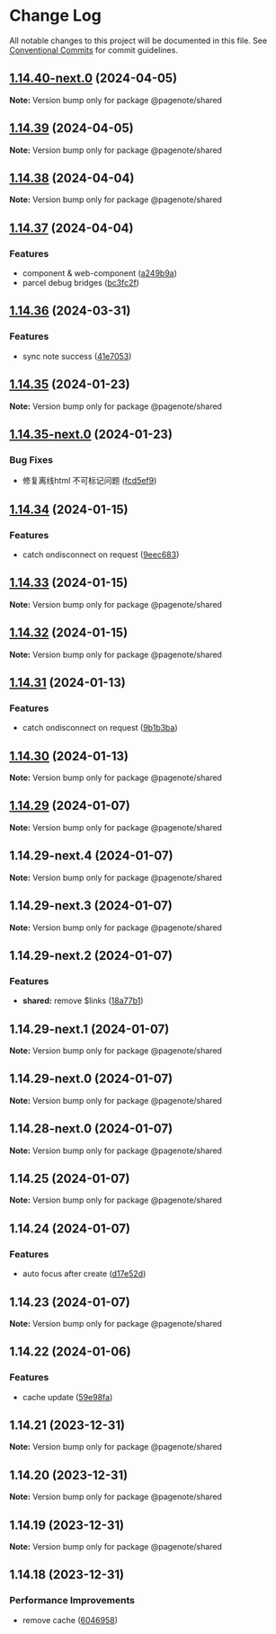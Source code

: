 # Change Log

All notable changes to this project will be documented in this file.
See [Conventional Commits](https://conventionalcommits.org) for commit guidelines.

## [1.14.40-next.0](https://github.com/rowthan/pagenote/compare/@pagenote/shared@1.14.39...@pagenote/shared@1.14.40-next.0) (2024-04-05)

**Note:** Version bump only for package @pagenote/shared





## [1.14.39](https://github.com/rowthan/pagenote/compare/@pagenote/shared@1.14.38...@pagenote/shared@1.14.39) (2024-04-05)

**Note:** Version bump only for package @pagenote/shared





## [1.14.38](https://github.com/rowthan/pagenote/compare/@pagenote/shared@1.14.37...@pagenote/shared@1.14.38) (2024-04-04)

**Note:** Version bump only for package @pagenote/shared





## [1.14.37](https://github.com/rowthan/pagenote/compare/@pagenote/shared@1.14.36...@pagenote/shared@1.14.37) (2024-04-04)


### Features

* component & web-component ([a249b9a](https://github.com/rowthan/pagenote/commit/a249b9a146d96d85b7dcaaf057f877712b4d6bb6))
* parcel debug bridges ([bc3fc2f](https://github.com/rowthan/pagenote/commit/bc3fc2fa8ef4d1706786acfa956e5ffbf2122eb9))





## [1.14.36](https://github.com/rowthan/pagenote/compare/@pagenote/shared@1.14.35...@pagenote/shared@1.14.36) (2024-03-31)


### Features

* sync note success ([41e7053](https://github.com/rowthan/pagenote/commit/41e70539c69b7e7d821a506b4d31cf0ec055ec04))





## [1.14.35](https://github.com/rowthan/pagenote/compare/@pagenote/shared@1.14.35-next.0...@pagenote/shared@1.14.35) (2024-01-23)

**Note:** Version bump only for package @pagenote/shared





## [1.14.35-next.0](https://github.com/rowthan/pagenote/compare/@pagenote/shared@1.14.34...@pagenote/shared@1.14.35-next.0) (2024-01-23)


### Bug Fixes

* 修复离线html 不可标记问题 ([fcd5ef9](https://github.com/rowthan/pagenote/commit/fcd5ef9572c2160a7243ba21d1fc45a36baf62dc))





## [1.14.34](https://github.com/rowthan/pagenote/compare/@pagenote/shared@1.14.29...@pagenote/shared@1.14.34) (2024-01-15)


### Features

* catch ondisconnect on request ([9eec683](https://github.com/rowthan/pagenote/commit/9eec68348dc59a562eeafeb7254034608127f556))





## [1.14.33](https://github.com/rowthan/pagenote/compare/@pagenote/shared@1.14.32...@pagenote/shared@1.14.33) (2024-01-15)

**Note:** Version bump only for package @pagenote/shared





## [1.14.32](https://github.com/rowthan/pagenote/compare/@pagenote/shared@1.14.31...@pagenote/shared@1.14.32) (2024-01-15)

**Note:** Version bump only for package @pagenote/shared





## [1.14.31](https://github.com/rowthan/pagenote/compare/@pagenote/shared@1.14.30...@pagenote/shared@1.14.31) (2024-01-13)


### Features

* catch ondisconnect on request ([9b1b3ba](https://github.com/rowthan/pagenote/commit/9b1b3baf0ac0f0465d66e6018d2b1ed023ec0b74))





## [1.14.30](https://github.com/rowthan/pagenote/compare/@pagenote/shared@1.14.29...@pagenote/shared@1.14.30) (2024-01-13)

**Note:** Version bump only for package @pagenote/shared





## [1.14.29](https://github.com/rowthan/pagenote/compare/@pagenote/shared@1.14.24...@pagenote/shared@1.14.29) (2024-01-07)

**Note:** Version bump only for package @pagenote/shared





## 1.14.29-next.4 (2024-01-07)

**Note:** Version bump only for package @pagenote/shared





## 1.14.29-next.3 (2024-01-07)

**Note:** Version bump only for package @pagenote/shared





## 1.14.29-next.2 (2024-01-07)


### Features

* **shared:** remove $links ([18a77b1](https://github.com/rowthan/pagenote/commit/18a77b11fbe1ffcede483f7af12ed0506c2afee9))





## 1.14.29-next.1 (2024-01-07)

**Note:** Version bump only for package @pagenote/shared





## 1.14.29-next.0 (2024-01-07)

**Note:** Version bump only for package @pagenote/shared





## 1.14.28-next.0 (2024-01-07)

**Note:** Version bump only for package @pagenote/shared





## 1.14.25 (2024-01-07)

**Note:** Version bump only for package @pagenote/shared





## 1.14.24 (2024-01-07)


### Features

* auto focus after create ([d17e52d](https://github.com/rowthan/pagenote/commit/d17e52d7279791415aebb5b58c8c792baa1a5606))





## 1.14.23 (2024-01-07)

**Note:** Version bump only for package @pagenote/shared





## 1.14.22 (2024-01-06)


### Features

* cache update ([59e98fa](https://github.com/rowthan/pagenote/commit/59e98fa15fa3b4826af6c4e389564b166cd049a9))





## 1.14.21 (2023-12-31)

**Note:** Version bump only for package @pagenote/shared





## 1.14.20 (2023-12-31)

**Note:** Version bump only for package @pagenote/shared





## 1.14.19 (2023-12-31)

**Note:** Version bump only for package @pagenote/shared





## 1.14.18 (2023-12-31)


### Performance Improvements

* remove cache ([6046958](https://github.com/rowthan/pagenote/commit/6046958fdc6e4385f45e4c2f9e489bd2bfc774bb))
